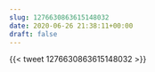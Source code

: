 ```yaml
---
slug: 1276630863615148032
date: 2020-06-26 21:38:11+00:00
draft: false
---
```


{{< tweet 1276630863615148032 >}}
